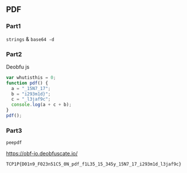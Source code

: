 ## PDF

### Part1 

`strings` & `base64 -d`

### Part2

Deobfu js

```js
var whutisthis = 0;
function pdf() {
  a = "_15N7_17";
  b = "i293m1d}";
  c = "_l3jaf9c";
  console.log(a + c + b);
}
pdf();
```

### Part3

`peepdf`

https://obf-io.deobfuscate.io/

`TCP1P{D01n9_F023n51C5_0N_pdf_f1L35_15_345y_15N7_17_i293m1d_l3jaf9c}`
